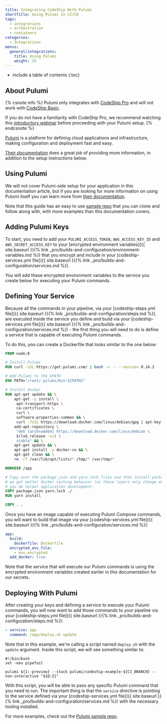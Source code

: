 ```yaml
---
title: Integrating CodeShip With Pulumi
shortTitle: Using Pulumi In CI/CD
tags:
  - integrations
  - orchestration
  - containers
categories:
  - Integrations
menus:
  general/integrations:
    title: Using Pulumi
    weight: 25
---
```


* include a table of contents
{:toc}

## About Pulumi

{% csnote info %}
Pulumi only integrates with [CodeShip Pro](https://codeship.com/features/pro) and will not work with [CodeShip Basic](https://codeship.com/features/basic).

If you do not have a familiarity with CodeShip Pro, we recommend watching this [introductory webinar](https://resources.codeship.com/webinars/env-parity-docker-codeship-jet) before proceeding with your Pulumi setup.
{% endcsnote %}

[Pulumi](https://pulumi.io/) is a platform for defining cloud applications and infrastructure, making configuration and deployment fast and easy.

[Their documentation](https://pulumi.io/quickstart/) does a great job of providing more information, in addition to the setup instructions below.

## Using Pulumi

We will not cover Pulumi-side setup for your application in this documentation article, but if you are looking for more information on using Pulumi itself you can learn more from [their documentation](https://pulumi.io/quickstart/).

Note that this guide has an easy to use [sample repo](https://github.com/pulumi/codeship-example) that you can clone and follow along with, with more examples than this documentation covers.

## Adding Pulumi Keys

To start, you need to add your `PULUMI_ACCESS_TOKEN`, `AWS_ACCESS_KEY_ID` and `AWS_SECRET_ACCESS_KEY` to your [encrypted environment variables]({{ site.baseurl }}{% link _pro/builds-and-configuration/environment-variables.md %}) that you encrypt and include in your [codeship-services.yml file]({{ site.baseurl }}{% link _pro/builds-and-configuration/services.md %}).

You will add these encrypted environment variables to the service you create below for executing your Pulumi commands.

## Defining Your Service

Because all the commands in your pipeline, via your [codeship-steps.yml file]({{ site.baseurl }}{% link _pro/builds-and-configuration/steps.md %}), are executed inside the service you define and build via your [codeship-services.yml file]({{ site.baseurl }}{% link _pro/builds-and-configuration/services.md %}) - the first thing you will need to do is define a service that is capable of executing Pulumi commands.

To do this, you can create a Dockerfile that looks similar to the one below:

```dockerfile
FROM node:8

# Install Pulumi
RUN curl -sSL https://get.pulumi.com/ | bash -s -- --version 0.14.2

# Add Pulumi to the $PATH
ENV PATH="/root/.pulumi/bin:${PATH}"

# Install docker
RUN apt-get update && \
    apt-get -y install \
     apt-transport-https \
     ca-certificates \
     curl \
     software-properties-common && \
     curl -fsSL https://download.docker.com/linux/debian/gpg | apt-key add - && \
    add-apt-repository \
     "deb [arch=amd64] https://download.docker.com/linux/debian \
     $(lsb_release -cs) \
     stable" && \
    apt-get update && \
    apt-get install -y docker-ce && \
    apt-get clean && \
    rm -rf /var/lib/apt/lists/* /tmp/* /var/tmp/*

WORKDIR /app

# Copy over the package.json and yarn.lock files and then install packages. By copying just these two files first
# we get better docker caching behavior (as these layers only change when you add or remove dependencies, not when)
# you do normal application development.
COPY package.json yarn.lock ./
RUN yarn install

COPY . .
```

Once you have an image capable of executing Pulumi Compose commands, you will want to build that image via your [codeship-services.yml file]({{ site.baseurl }}{% link _pro/builds-and-configuration/services.md %}):

```yaml
app:
  build:
    dockerfile: Dockerfile
  encrypted_env_file:
    - env.encrypted
  add_docker: true
```

Note that the service that will execute our Pulumi commands is using the encrypted environment variables created earlier in this documentation for our secrets.

## Deploying With Pulumi

After creating your keys and defining a service to execute your Pulumi commands, you will now want to add those commands to your pipeline via your [codeship-steps.yml file]({{ site.baseurl }}{% link _pro/builds-and-configuration/steps.md %}):


```yaml
- service: app
  command: /app/deploy.sh update
```

Note that in this example, we're calling a script named `deploy.sh` with the `update` argument. Inside this script, we will see something similar to:

```
#!/bin/bash
set -eou pipefail

pulumi ${1:-preview} --stack pulumi/codeship-example-${CI_BRANCH} --non-interactive "${@:2}"
```

With this script, you will be able to pass any specific Pulumi command that you need to run. The important thing is that the `service` directive is pointing to the service defined via your [codeship-services.yml file]({{ site.baseurl }}{% link _pro/builds-and-configuration/services.md %}) with the necessary tooling installed.

For more examples, check out the [Pulumi sample repo](https://github.com/pulumi/codeship-example).
